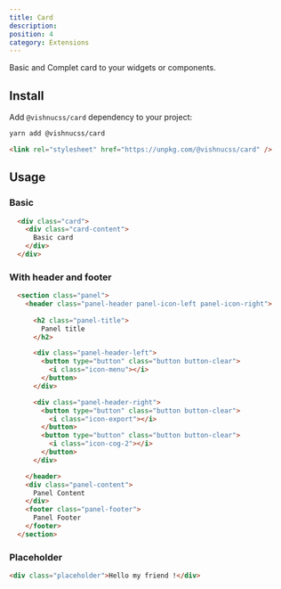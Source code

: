 ```yaml
---
title: Card
description:
position: 4
category: Extensions
---
```


Basic and Complet card to your widgets or components.

## Install

Add `@vishnucss/card` dependency to your project:

<code-group>
  <code-block label="YARN" active>

```bash
yarn add @vishnucss/card
```

  </code-block>
  <code-block label="CDN">

```html
<link rel="stylesheet" href="https://unpkg.com/@vishnucss/card" />
```

  </code-block>
</code-group>


## Usage

### Basic

<code-group>
  <code-block label="HTML" active>

```html
  <div class="card">
    <div class="card-content">
      Basic card
    </div>
  </div>
```

### With header and footer

```html
  <section class="panel">
    <header class="panel-header panel-icon-left panel-icon-right">
  
      <h2 class="panel-title">
        Panel title
      </h2>

      <div class="panel-header-left">
        <button type="button" class="button button-clear">
          <i class="icon-menu"></i>
        </button>
      </div>

      <div class="panel-header-right">
        <button type="button" class="button button-clear">
          <i class="icon-export"></i>
        </button>
        <button type="button" class="button button-clear">
          <i class="icon-cog-2"></i>
        </button>
      </div>

    </header>
    <div class="panel-content">
      Panel Content
    </div>
    <footer class="panel-footer">
      Panel Footer
    </footer>
  </section>
```
### Placeholder

```html
<div class="placeholder">Hello my friend !</div>
```

  </code-block>
</code-group>



